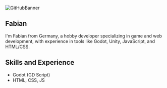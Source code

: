 ![GitHubBanner](https://github.com/user-attachments/assets/2162c71a-274b-46e2-807a-9cfdbbf386dc)

## Fabian
I'm Fabian from Germany, a hobby developer specializing in game and web development, with experience in tools like Godot, Unity, JavaScript, and HTML/CSS.

## Skills and Experience
* Godot (GD Script)
* HTML, CSS, JS
